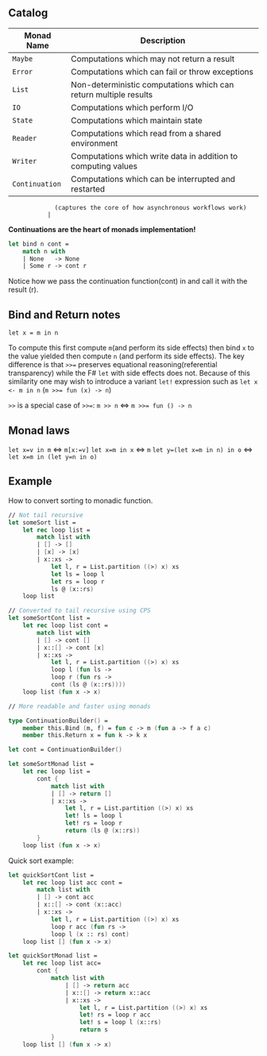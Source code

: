 ## Catalog

Monad Name  | Description
---------   | --------------
`Maybe`     | Computations which may not return a result
`Error`     | Computations which can fail or throw exceptions
`List`      | Non-deterministic computations which can return multiple results
`IO`        | Computations which perform I/O
`State`     | Computations which maintain state
`Reader`    | Computations which read from a shared environment
`Writer`    | Computations which write data in addition to computing values
`Continuation` | Computations which can be interrupted and restarted
                 (captures the core of how asynchronous workflows work)
               |

**Continuations are the heart of monads implementation!**

```fsharp
let bind n cont =
    match n with
    | None   -> None
    | Some r -> cont r
```
Notice how we pass the continuation function(cont) in and call it with the result (r).

## Bind and Return notes

`let x = m in n`

To compute this first compute `m`(and perform its side effects) then bind `x` to the
value yielded then compute `n` (and perform its side effects). The key difference is
that `>>=` preserves equational reasoning(referential transparency) while the F# `let`
with side effects does not.
Because of this similarity one may wish to introduce a variant `let!` expression
such as `let x <- m in n` (`m >>= fun (x) -> n`)

`>>` is a special case of `>>=`: `m >> n` <=> `m >>= fun () -> n`

## Monad laws

`let x=v in m` <=> `m[x:=v]`
`let x=m in x` <=> `m`
`let y=(let x=m in n) in o` <=> `let x=m in (let y=n in o)`

## Example

How to convert sorting to monadic function.

```fsharp
// Not tail recursive
let someSort list =
    let rec loop list =
        match list with
        | [] -> []
        | [x] -> [x]
        | x::xs ->
            let l, r = List.partition ((>) x) xs
            let ls = loop l
            let rs = loop r
            ls @ (x::rs)
    loop list
```

```fsharp
// Converted to tail recursive using CPS
let someSortCont list =
    let rec loop list cont =
        match list with
        | [] -> cont []
        | x::[] -> cont [x]
        | x::xs ->
            let l, r = List.partition ((>) x) xs
            loop l (fun ls ->
            loop r (fun rs ->
            cont (ls @ (x::rs))))
    loop list (fun x -> x)
```

```fsharp
// More readable and faster using monads

type ContinuationBuilder() =
    member this.Bind (m, f) = fun c -> m (fun a -> f a c)
    member this.Return x = fun k -> k x

let cont = ContinuationBuilder()
```

```fsharp
let someSortMonad list =
    let rec loop list =
        cont {
            match list with
            | [] -> return []
            | x::xs ->
                let l, r = List.partition ((>) x) xs
                let! ls = loop l
                let! rs = loop r
                return (ls @ (x::rs))
        }
    loop list (fun x -> x)
```

Quick sort example:

```fsharp
let quickSortCont list =
    let rec loop list acc cont =
        match list with
        | [] -> cont acc
        | x::[] -> cont (x::acc)
        | x::xs ->
            let l, r = List.partition ((>) x) xs
            loop r acc (fun rs ->
            loop l (x :: rs) cont)
    loop list [] (fun x -> x)

let quickSortMonad list =
    let rec loop list acc=
        cont {
            match list with
                | [] -> return acc
                | x::[] -> return x::acc
                | x::xs ->
                    let l, r = List.partition ((>) x) xs
                    let! rs = loop r acc
                    let! s = loop l (x::rs)
                    return s
            }
    loop list [] (fun x -> x)
```
